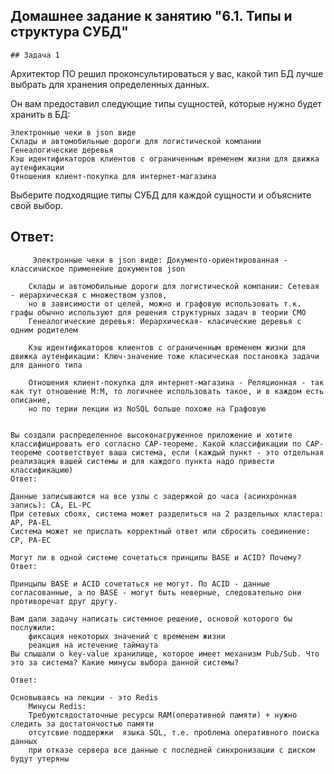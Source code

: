 
## Домашнее задание к занятию "6.1. Типы и структура СУБД"

    ## Задача 1

Архитектор ПО решил проконсультироваться у вас, какой тип БД лучше выбрать для хранения определенных данных.

Он вам предоставил следующие типы сущностей, которые нужно будет хранить в БД:

    Электронные чеки в json виде
    Склады и автомобильные дороги для логистической компании
    Генеалогические деревья
    Кэш идентификаторов клиентов с ограниченным временем жизни для движка аутенфикации
    Отношения клиент-покупка для интернет-магазина

Выберите подходящие типы СУБД для каждой сущности и объясните свой выбор.
   
   ## Ответ:
    
         Электронные чеки в json виде: Документо-ориентированная - классичиское применение документов json

        Склады и автомобильные дороги для логистической компании: Сетевая - иерархическая с множеством узлов, 
        но в зависимости от целей, можно и графовую использовать т.к. графы обычно используют для решения структурных задач в теории СМО 
        Генеалогические деревья: Иерархическая- класические деревья с одним родителем

        Кэш идентификаторов клиентов с ограниченным временем жизни для движка аутенфикации: Ключ-значение тоже класическая постановка задачи для данного типа

        Отношения клиент-покупка для интернет-магазина - Реляционная - так как тут отношение М:М, то логичнее использовать такое, и в каждом есть описание,
        но по терии лекции из NoSQL больше похоже на Графовую


    Вы создали распределенное высоконагруженное приложение и хотите классифицировать его согласно CAP-теореме. Какой классификации по CAP-теореме соответствует ваша система, если (каждый пункт - это отдельная реализация вашей системы и для каждого пункта надо привести классификацию)
    Ответ:

    Данные записываются на все узлы с задержкой до часа (асинхронная запись): CA, EL-PC
    При сетевых сбоях, система может разделиться на 2 раздельных кластера: AP, PA-EL
    Система может не прислать корректный ответ или сбросить соединение: CP, PA-EC

    Могут ли в одной системе сочетаться принципы BASE и ACID? Почему?
    Ответ:

    Принцыпы BASE и ACID сочетаться не могут. По ACID - данные согласованные, а по BASE - могут быть неверные, следовательно они противоречат друг другу.

    Вам дали задачу написать системное решение, основой которого бы послужили:
        фиксация некоторых значений с временем жизни
        реакция на истечение таймаута 
    Вы слышали о key-value хранилище, которое имеет механизм Pub/Sub. Что это за система? Какие минусы выбора данной системы?

    Ответ:

    Основываясь на лекции - это Redis
        Минусы Redis:
        Требуютсядостаточные ресурсы RAM(оперативной памяти) + нужно следить за достатончостью памяти 
        отсутсвие поддержки  языка SQL, т.е. проблема оперативного поиска данных  
        при отказе сервера все данные с последней синхронизации с диском будут утеряны
            



